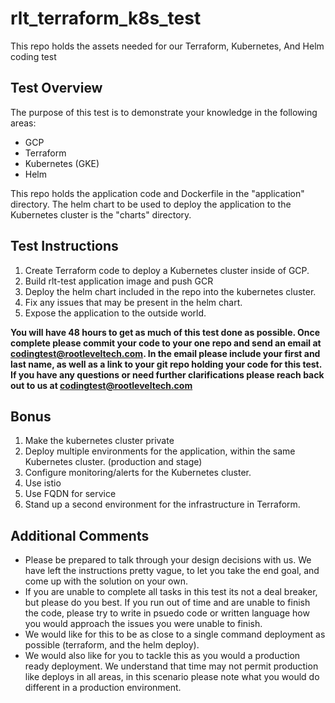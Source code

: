 # rlt_terraform_k8s_test
This repo holds the assets needed for our Terraform, Kubernetes, And Helm coding test

## Test Overview
The purpose of this test is to demonstrate your knowledge in the following areas: 
* GCP
* Terraform
* Kubernetes (GKE)
* Helm

This repo holds the application code and Dockerfile in the "application" directory. The helm chart to be used to deploy the application to the Kubernetes cluster is the "charts" directory. 

## Test Instructions
1) Create Terraform code to deploy a Kubernetes cluster inside of GCP. 
2) Build rlt-test application image and push GCR
3) Deploy the helm chart included in the repo into the kubernetes cluster.  
4) Fix any issues that may be present in the helm chart.
5) Expose the application to the outside world.  

**You will have 48 hours to get as much of this test done as possible. Once complete please commit your code to your one repo and send an email at codingtest@rootleveltech.com. In the email please include your first and last name, as well as a link to your git repo holding your code for this test. If you have any questions or need further clarifications please reach back out to us at codingtest@rootleveltech.com**


## Bonus
1) Make the kubernetes cluster private
2) Deploy multiple environments for the application, within the same Kubernetes cluster. (production and stage)
3) Configure monitoring/alerts for the Kubernetes cluster. 
4) Use istio 
5) Use FQDN for service
6) Stand up a second environment for the infrastructure in Terraform. 

## Additional Comments
* Please be prepared to talk through your design decisions with us. We have left the instructions pretty vague, to let you take the end goal, and come up with the solution on your own. 
* If you are unable to complete all tasks in this test its not a deal breaker, but please do you best. If you run out of time and are unable to finish the code, please try to write in psuedo code or written language how you would approach the issues you were unable to finish.
* We would like for this to be as close to a single command deployment as possible (terraform, and the helm deploy). 
* We would also like for you to tackle this as you would a production ready deployment. We understand that time may not permit production like deploys in all areas, in this scenario please note what you would do different in a production environment.





